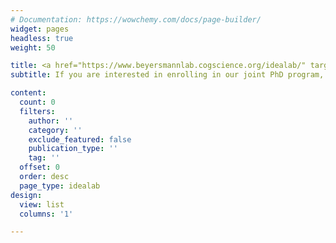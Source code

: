 ```yaml
---
# Documentation: https://wowchemy.com/docs/page-builder/
widget: pages
headless: true
weight: 50

title: <a href="https://www.beyersmannlab.cogscience.org/idealab/" target="_blank">IDEALAB</a>
subtitle: If you are interested in enrolling in our joint PhD program, the International Doctorate for Experimental Approaches to Language and Brain (IDEALAB), please check out the <a href="https://phd-idealab.com/" target="_blank">IDEALAB website</a> and <a href="https://www.beyersmannlab.cogscience.org/contact/" target="_blank">contact Lisi Beyersmann</a> directly should you have any questions.

content:
  count: 0
  filters:
    author: ''
    category: ''
    exclude_featured: false
    publication_type: ''
    tag: ''
  offset: 0
  order: desc
  page_type: idealab
design:
  view: list
  columns: '1'

---
```

